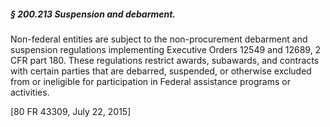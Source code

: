 ##### § 200.213 Suspension and debarment. #####

Non-federal entities are subject to the non-procurement debarment and suspension regulations implementing Executive Orders 12549 and 12689, 2 CFR part 180. These regulations restrict awards, subawards, and contracts with certain parties that are debarred, suspended, or otherwise excluded from or ineligible for participation in Federal assistance programs or activities.

[80 FR 43309, July 22, 2015]